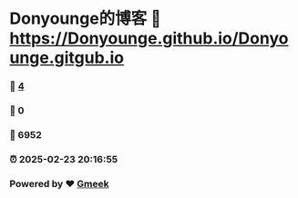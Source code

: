 # Donyounge的博客 :link: https://Donyounge.github.io/Donyounge.gitgub.io 
### :page_facing_up: [4](https://Donyounge.github.io/Donyounge.gitgub.io/tag.html) 
### :speech_balloon: 0 
### :hibiscus: 6952 
### :alarm_clock: 2025-02-23 20:16:55 
### Powered by :heart: [Gmeek](https://github.com/Meekdai/Gmeek)
